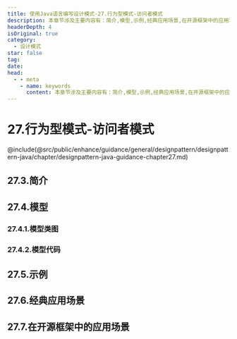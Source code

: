 ```yaml
---
title: 使用Java语言编写设计模式-27.行为型模式-访问者模式
description: 本章节涉及主要内容有：简介,模型,示例,经典应用场景,在开源框架中的应用场景 ,具体每个小节中包含的内容可使通过下面的章节内容大纲进行查看,所有代码均经过严格测试，可直接复制运行即可。
headerDepth: 4
isOriginal: true
category:
  - 设计模式
star: false
tag:
date: 
head:
  - - meta
    - name: keywords
      content: 本章节涉及主要内容有：简介,模型,示例,经典应用场景,在开源框架中的应用场景 ,具体每个小节中包含的内容可使通过下面的章节内容大纲进行查看,所有代码均经过严格测试，可直接复制运行即可。
---
```


# 27.行为型模式-访问者模式
@include(@src/public/enhance/guidance/general/designpattern/designpattern-java/chapter/designpattern-java-guidance-chapter27.md)
## 27.3.简介
## 27.4.模型
### 27.4.1.模型类图
### 27.4.2.模型代码
## 27.5.示例
## 27.6.经典应用场景
## 27.7.在开源框架中的应用场景 
<HideSideBar/>

<ScrollIntoPageView/>
<HideSideBar/>
